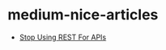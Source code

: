 # medium-nice-articles

-  [Stop Using REST For APIs](https://github.com/chaseSpace/medium-nice-articles/blob/main/GraphQL-StopUsingRESTForAPIs.md)
